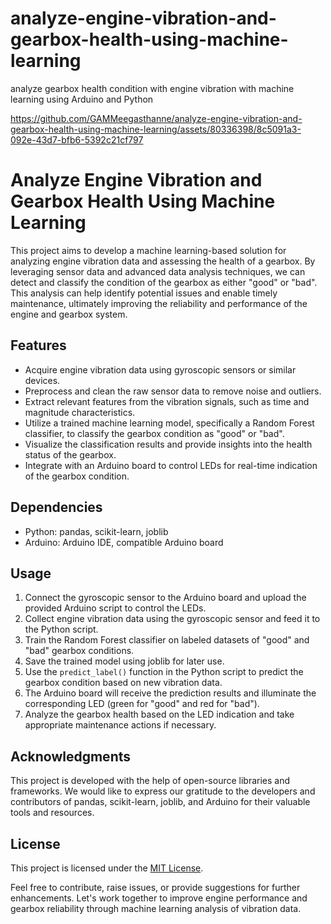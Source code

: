 # analyze-engine-vibration-and-gearbox-health-using-machine-learning
analyze gearbox health condition with engine vibration with machine learning using Arduino and Python


https://github.com/GAMMeegasthanne/analyze-engine-vibration-and-gearbox-health-using-machine-learning/assets/80336398/8c5091a3-092e-43d7-bfb6-5392c21cf797

# Analyze Engine Vibration and Gearbox Health Using Machine Learning

This project aims to develop a machine learning-based solution for analyzing engine vibration data and assessing the health of a gearbox. By leveraging sensor data and advanced data analysis techniques, we can detect and classify the condition of the gearbox as either "good" or "bad". This analysis can help identify potential issues and enable timely maintenance, ultimately improving the reliability and performance of the engine and gearbox system.

## Features
- Acquire engine vibration data using gyroscopic sensors or similar devices.
- Preprocess and clean the raw sensor data to remove noise and outliers.
- Extract relevant features from the vibration signals, such as time and magnitude characteristics.
- Utilize a trained machine learning model, specifically a Random Forest classifier, to classify the gearbox condition as "good" or "bad".
- Visualize the classification results and provide insights into the health status of the gearbox.
- Integrate with an Arduino board to control LEDs for real-time indication of the gearbox condition.

## Dependencies
- Python: pandas, scikit-learn, joblib
- Arduino: Arduino IDE, compatible Arduino board

## Usage
1. Connect the gyroscopic sensor to the Arduino board and upload the provided Arduino script to control the LEDs.
2. Collect engine vibration data using the gyroscopic sensor and feed it to the Python script.
3. Train the Random Forest classifier on labeled datasets of "good" and "bad" gearbox conditions.
4. Save the trained model using joblib for later use.
5. Use the `predict_label()` function in the Python script to predict the gearbox condition based on new vibration data.
6. The Arduino board will receive the prediction results and illuminate the corresponding LED (green for "good" and red for "bad").
7. Analyze the gearbox health based on the LED indication and take appropriate maintenance actions if necessary.

## Acknowledgments
This project is developed with the help of open-source libraries and frameworks. We would like to express our gratitude to the developers and contributors of pandas, scikit-learn, joblib, and Arduino for their valuable tools and resources.

## License
This project is licensed under the [MIT License](LICENSE).

Feel free to contribute, raise issues, or provide suggestions for further enhancements. Let's work together to improve engine performance and gearbox reliability through machine learning analysis of vibration data.
